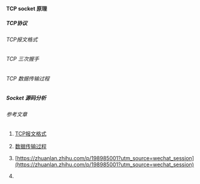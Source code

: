 #### TCP socket 原理



##### TCP协议

###### TCP报文格式



###### TCP 三次握手



###### TCP 数据传输过程





##### Socket 源码分析







###### 参考文章

1. [TCP报文格式](https://blog.csdn.net/paincupid/article/details/79726795)

2. [数据传输过程](https://www.cnblogs.com/chenhuan001/p/7475754.html)

3. [https://zhuanlan.zhihu.com/p/198985001?utm_source=wechat_session](https://zhuanlan.zhihu.com/p/198985001?utm_source=wechat_session)

4. 
